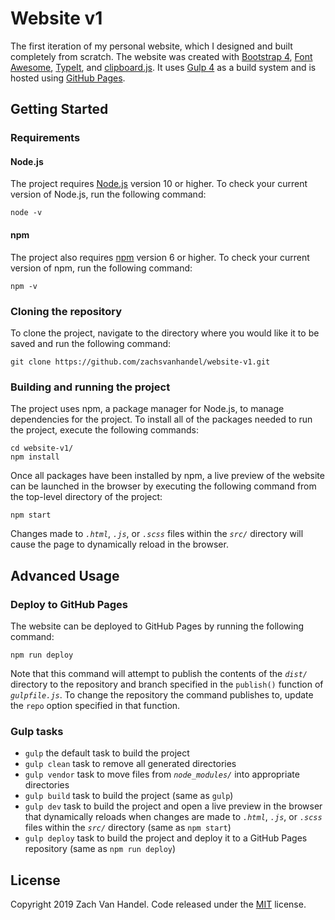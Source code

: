 # Website v1
The first iteration of my personal website, which I designed and built completely from scratch. The website was created with [Bootstrap 4](https://getbootstrap.com/), [Font Awesome](https://fontawesome.com/), [TypeIt](https://typeitjs.com/), and [clipboard.js](https://clipboardjs.com/). It uses [Gulp 4](https://gulpjs.com/) as a build system and is hosted using [GitHub Pages](https://pages.github.com/).

## Getting Started
### Requirements

#### Node.js
The project requires [Node.js](https://nodejs.org/) version 10 or higher. To check your current version of Node.js, run the following command:
```
node -v
```

#### npm
The project also requires [npm](https://www.npmjs.com/) version 6 or higher. To check your current version of npm, run the following command:
```
npm -v
```

### Cloning the repository
To clone the project, navigate to the directory where you would like it to be saved and run the following command:
```
git clone https://github.com/zachsvanhandel/website-v1.git
```

### Building and running the project
The project uses npm, a package manager for Node.js, to manage dependencies for the project. To install all of the packages needed to run the project, execute the following commands:
```
cd website-v1/
npm install
```

Once all packages have been installed by npm, a live preview of the website can be launched in the browser by executing the following command from the top-level directory of the project:
```
npm start
```

Changes made to *`.html`*, *`.js`*, or *`.scss`* files within the *`src/`* directory will cause the page to dynamically reload in the browser.

## Advanced Usage

### Deploy to GitHub Pages
The website can be deployed to GitHub Pages by running the following command:
```
npm run deploy
```

Note that this command will attempt to publish the contents of the *`dist/`* directory to the repository and branch specified in the `publish()` function of *`gulpfile.js`*. To change the repository the command publishes to, update the `repo` option specified in that function.

### Gulp tasks
* `gulp` the default task to build the project
* `gulp clean` task to remove all generated directories
* `gulp vendor` task to move files from *`node_modules/`* into appropriate directories
* `gulp build` task to build the project (same as `gulp`)
* `gulp dev` task to build the project and open a live preview in the browser that dynamically reloads when changes are made to *`.html`*, *`.js`*, or *`.scss`* files within the *`src/`* directory (same as `npm start`)
* `gulp deploy` task to build the project and deploy it to a GitHub Pages repository (same as `npm run deploy`)

## License
Copyright 2019 Zach Van Handel. Code released under the [MIT](LICENSE.md) license.
